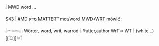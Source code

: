 𓌃 MWD word …  

S43 𓌃 #MD מדע MATTER™ mot/word MWD￫WRT mówić:
 
𓌃𓂧𓏛𓏥 Wörter, word, writ, warrod 
𓌃 ®utter,author WrT⇨ WT 𓌉 (white…) [[𓅐]]𓋬𓋾  